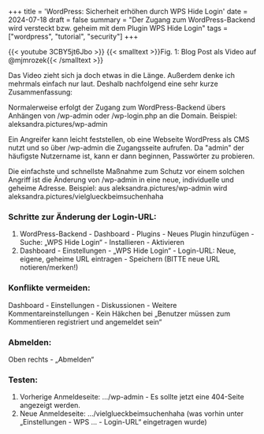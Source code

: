 +++
title = 'WordPress: Sicherheit erhöhen durch WPS Hide Login'
date = 2024-07-18
draft = false
summary = "Der Zugang zum WordPress-Backend wird versteckt bzw. geheim mit dem Plugin WPS Hide Login"
tags = ["wordpress", "tutorial", "security"]
+++


{{< youtube 3CBY5jt6Jbo >}}
{{< smalltext >}}Fig. 1: Blog Post als Video auf @mjmrozek{{< /smalltext >}} 

Das Video zieht sich ja doch etwas in die Länge. Außerdem denke ich mehrmals einfach nur laut. Deshalb nachfolgend eine sehr kurze Zusammenfassung:

Normalerweise erfolgt der Zugang zum WordPress-Backend übers Anhängen von /wp-admin oder /wp-login.php an die Domain.
Beispiel: aleksandra.pictures/wp-admin

Ein Angreifer kann leicht feststellen, ob eine Webseite WordPress als CMS nutzt und so über /wp-admin die Zugangsseite aufrufen. Da "admin" der häufigste Nutzername ist, kann er dann beginnen, Passwörter zu probieren.

Die einfachste und schnellste Maßnahme zum Schutz vor einem solchen Angriff ist die Änderung von /wp-admin in eine neue, individuelle und geheime Adresse.
Beispiel: aus aleksandra.pictures/wp-admin wird aleksandra.pictures/vielglueckbeimsuchenhaha

### Schritte zur Änderung der Login-URL:
1. WordPress-Backend - Dashboard - Plugins - Neues Plugin hinzufügen - Suche: „WPS Hide Login“ - Installieren - Aktivieren
2. Dashboard - Einstellungen - „WPS Hide Login“ - Login-URL: Neue, eigene, geheime URL eintragen - Speichern (BITTE neue URL notieren/merken!)

### Konflikte vermeiden:
Dashboard - Einstellungen - Diskussionen - Weitere Kommentareinstellungen - Kein Häkchen bei „Benutzer müssen zum Kommentieren registriert und angemeldet sein“

### Abmelden:
Oben rechts - „Abmelden“

### Testen:
1. Vorherige Anmeldeseite: …/wp-admin - Es sollte jetzt eine 404-Seite angezeigt werden.
2. Neue Anmeldeseite: …/vielglueckbeimsuchenhaha (was vorhin unter „Einstellungen - WPS … - Login-URL“ eingetragen wurde)